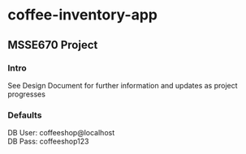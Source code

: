 # coffee-inventory-app
## MSSE670 Project

### Intro
See Design Document for further information and updates as project progresses

### Defaults
DB User: coffeeshop@localhost\
DB Pass: coffeeshop123